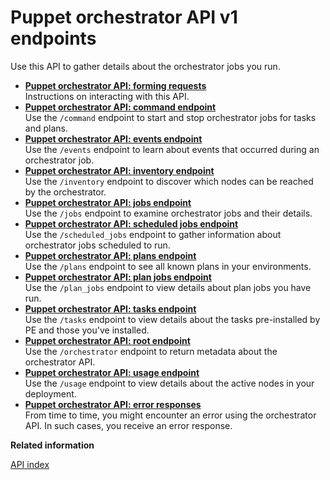 # Puppet orchestrator API v1 endpoints

Use this API to gather details about the orchestrator jobs you run.

-   **[Puppet orchestrator API: forming requests](orchestrator_api_forming_requests.md)**  
Instructions on interacting with this API.
-   **[Puppet orchestrator API: command endpoint](orchestrator_api_commands_endpoint.md#)**  
Use the `/command` endpoint to start and stop orchestrator jobs for tasks and plans.
-   **[Puppet orchestrator API: events endpoint](orchestrator_api_events.endpoint.md#)**  
Use the `/events` endpoint to learn about events that occurred during an orchestrator job.
-   **[Puppet orchestrator API: inventory endpoint](orchestrator_api_inventory.endpoint.md#)**  
Use the `/inventory` endpoint to discover which nodes can be reached by the orchestrator.
-   **[Puppet orchestrator API: jobs endpoint](orchestrator_api_jobs_endpoint.md#)**  
Use the `/jobs` endpoint to examine orchestrator jobs and their details.
-   **[Puppet orchestrator API: scheduled jobs endpoint](orchestrator_api_scheduled_jobs_endpoint.md#)**  
Use the `/scheduled_jobs` endpoint to gather information about orchestrator jobs scheduled to run.
-   **[Puppet orchestrator API: plans endpoint](orchestrator_api_plans_endpoint.md#)**  
Use the `/plans` endpoint to see all known plans in your environments.
-   **[Puppet orchestrator API: plan jobs endpoint](orchestrator_api_plan_jobs_endpoint.md#)**  
Use the `/plan_jobs` endpoint to view details about plan jobs you have run.
-   **[Puppet orchestrator API: tasks endpoint](orchestrator_api_tasks_endpoint.md#)**  
Use the `/tasks` endpoint to view details about the tasks pre-installed by PE and those you've installed.
-   **[Puppet orchestrator API: root endpoint](orchestrator_api_root.endpoint.md#)**  
Use the `/orchestrator` endpoint to return metadata about the orchestrator API.
-   **[Puppet orchestrator API: usage endpoint](orchestrator_api_usage_endpoint.md#)**  
 Use the `/usage` endpoint to view details about the active nodes in your deployment.
-   **[Puppet orchestrator API: error responses](orchestrator_api_error_responses.md)**  
From time to time, you might encounter an error using the orchestrator API. In such cases, you receive an error response.

**Related information**  


[API index](api_index.md#)

